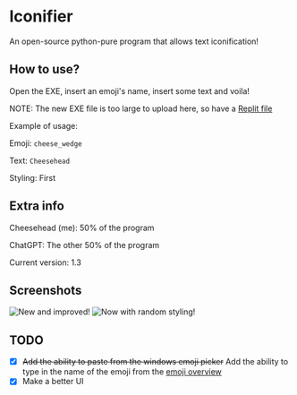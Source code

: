 # Iconifier
An open-source python-pure program that allows text iconification!

## How to use?
Open the EXE, insert an emoji's name, insert some text and voila!

NOTE: The new EXE file is too large to upload here, so have a [Replit file](https://cdn.error40448.repl.co/iconify.exe)

Example of usage:

Emoji: `cheese_wedge`

Text: `Cheesehead`

Styling: First

## Extra info
Cheesehead (me): 50% of the program

ChatGPT: The other 50% of the program

Current version: 1.3

## Screenshots
![New and improved!](https://cdn.discordapp.com/attachments/925820527011045376/1122827617930854500/image.png) ![Now with random styling!](https://cdn.discordapp.com/attachments/925820527011045376/1122831465873416212/image.png)

## TODO
* [x] ~~Add the ability to paste from the windows emoji picker~~ Add the ability to type in the name of the emoji from the [emoji overview](https://carpedm20.github.io/emoji/ "See the emoji overview here!!")
* [x] Make a better UI

